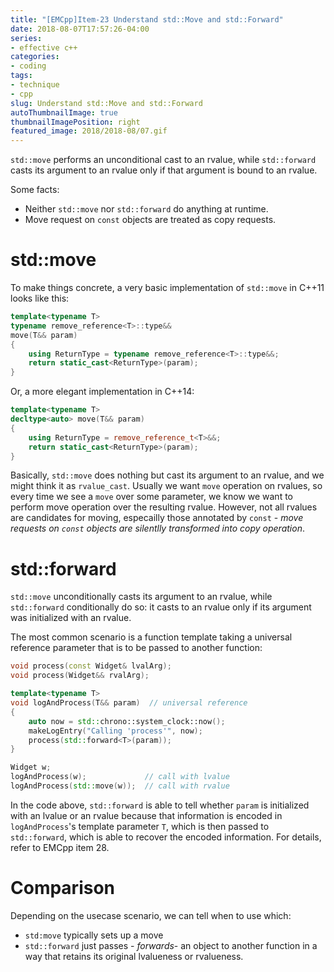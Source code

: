 ```yaml
---
title: "[EMCpp]Item-23 Understand std::Move and std::Forward"
date: 2018-08-07T17:57:26-04:00
series:
- effective c++
categories:
- coding
tags:
- technique
- cpp
slug: Understand std::Move and std::Forward
autoThumbnailImage: true
thumbnailImagePosition: right
featured_image: 2018/2018-08/07.gif
---
```


`std::move` performs an unconditional cast to an rvalue, while `std::forward` casts its argument to an rvalue only if that argument is bound to an rvalue.
<!--more-->
<!-- toc -->

Some facts:

* Neither `std::move` nor `std::forward` do anything at runtime.
* Move request on `const` objects are treated as copy requests.

# std::move

To make things concrete, a very basic implementation of `std::move` in C++11 looks like this:

```cpp
template<typename T>
typename remove_reference<T>::type&&
move(T&& param)
{
    using ReturnType = typename remove_reference<T>::type&&;
    return static_cast<ReturnType>(param);
}
```

Or, a more elegant implementation in C++14:

```cpp
template<typename T>
decltype<auto> move(T&& param)
{
    using ReturnType = remove_reference_t<T>&&;
    return static_cast<ReturnType>(param);
}
```

Basically, `std::move` does nothing but cast its argument to an rvalue, and we might think it as `rvalue_cast`. Usually we want `move` operation on rvalues, so every time we see a `move` over some parameter, we know we want to perform move operation over the resulting rvalue. However, not all rvalues are candidates for moving, especailly those annotated by `const` - _move requests on `const` objects are silentlly transformed into copy operation_.

# std::forward

`std::move` unconditionally casts its argument to an rvalue, while `std::forward` conditionally do so: it casts to an rvalue only if its argument was initialized with an rvalue.

The most common scenario is a function template taking a universal reference parameter that is to be passed to another function:

```cpp
void process(const Widget& lvalArg);
void process(Widget&& rvalArg);

template<typename T>
void logAndProcess(T&& param)  // universal reference
{
    auto now = std::chrono::system_clock::now();
    makeLogEntry("Calling 'process'", now);
    process(std::forward<T>(param));
}
```

```cpp
Widget w;
logAndProcess(w);             // call with lvalue
logAndProcess(std::move(w));  // call with rvalue
```

In the code above, `std::forward` is able to tell whether `param` is initialized with an lvalue or an rvalue because that information is encoded in `logAndProcess`'s template parameter `T`, which is then passed to `std::forward`, which is able to recover the encoded information. For details, refer to EMCpp item 28.

# Comparison

Depending on the usecase scenario, we can tell when to use which:

* `std:move` typically sets up a move
* `std::forward` just passes - _forwards_- an object to another function in a way that retains its original lvalueness or rvalueness.
